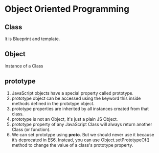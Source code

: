 # Object Oriented Programming

## Class
It is Blueprint and template.

## Object
Instance of a Class

## prototype
1. JavaScript objects have a special property called prototype.
2. prototype object can be accessed using the keyword this inside methods defined in the prototype object.
3. prototype properties are inherited by all instances created from that class.
4. prototype is not an Object, it's just a plain JS Object.
5. prototype property of any JavaScript Class will always return another Class (or function).
6. We can set prototype using __proto__. But we should never use it because it’s deprecated in ES6. Instead, you can use Object.setPrototypeOf() method to change the value of a class's prototype property.


